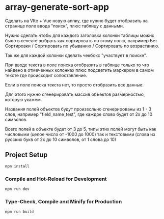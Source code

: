 # array-generate-sort-app
Сделать на VIte + Vue новую аппку, где нужно будет отобразить на странице поле ввода "поиск", плюс таблицу с данными.

Нужно сделать чтобы для каждого заголовка колонки таблицы можно было в селекте выбрать как сортировать по этому полю, например Без Сортировки / Сортировать по убыванию / Сортировать по возрастанию. 

Так же для каждой колонки сделать чекбокс "участвует в поиске". 

При вводе текста в поле поиска отобразить в таблице только то что найдено в отмеченных колонках плюс подсветить маркером в самом тексте где происходит сопоставление. 

Если в поле поиска текста нет, то просто отобразить все данные.

Для этого нужно сгенерировать массив объектов размерностью, которую укажем.

Названия полей объектов будут произвольно сгенерированы из 1 - 3 слов, например "field_name_test", где каждое слово будет от 2х до 10 символов.

Всего полей в объекте будет от 3 до 5, типы этих полей могут быть как числовыми (целое число от -1000 до 1000) так и текстовыми (слова из русских букв от 2х до 10 символов, от 1 слова до 10)


## Project Setup

```sh
npm install
```

### Compile and Hot-Reload for Development

```sh
npm run dev
```

### Type-Check, Compile and Minify for Production

```sh
npm run build
```
